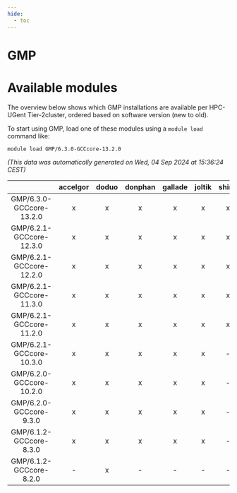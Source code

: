 ```yaml
---
hide:
  - toc
---
```


GMP
===

# Available modules


The overview below shows which GMP installations are available per HPC-UGent Tier-2cluster, ordered based on software version (new to old).

To start using GMP, load one of these modules using a `module load` command like:

```shell
module load GMP/6.3.0-GCCcore-13.2.0
```

*(This data was automatically generated on Wed, 04 Sep 2024 at 15:36:24 CEST)*  

| |accelgor|doduo|donphan|gallade|joltik|shinx|skitty|
| :---: | :---: | :---: | :---: | :---: | :---: | :---: | :---: |
|GMP/6.3.0-GCCcore-13.2.0|x|x|x|x|x|x|x|
|GMP/6.2.1-GCCcore-12.3.0|x|x|x|x|x|x|x|
|GMP/6.2.1-GCCcore-12.2.0|x|x|x|x|x|x|x|
|GMP/6.2.1-GCCcore-11.3.0|x|x|x|x|x|x|x|
|GMP/6.2.1-GCCcore-11.2.0|x|x|x|x|x|x|x|
|GMP/6.2.1-GCCcore-10.3.0|x|x|x|x|x|-|x|
|GMP/6.2.0-GCCcore-10.2.0|x|x|x|x|x|-|x|
|GMP/6.2.0-GCCcore-9.3.0|x|x|x|x|x|-|x|
|GMP/6.1.2-GCCcore-8.3.0|x|x|x|x|x|-|x|
|GMP/6.1.2-GCCcore-8.2.0|-|x|-|-|-|-|-|
